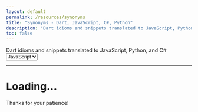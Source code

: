 ```yaml
---
layout: default
permalink: /resources/synonyms
title: "Synonyms - Dart, JavaScript, C#, Python"
description: "Dart idioms and snippets translated to JavaScript, Python, and C#."
toc: false
---
```


<div class="synonym">
  <p class="language-choice">
    Dart idioms and snippets translated to JavaScript, Python, and C#&nbsp;
    <select>
      <option value="js">JavaScript</option>
      <option value="csharp">C#</option>
      <option value="java">Java/GWT</option>
      <option value="python">Python</option>
    </select>
  </p>
  <nav>
    <ul class="nav col3"></ul>
  </nav>
  <hr>
  <div id="synonym-meat">
    <div class='page-header'>
      <h1>Loading&hellip;</h1>
      <p>Thanks for your patience!</p>
    </div>
  </div>
</div>

<script type="application/dart" src="/resources/synonyms/assets/synonyms.dart"></script>
<script type="text/javascript" src="/resources/synonyms/assets/dart.js"></script>

<script type="text/javascript">
  window.addEventListener('message', function(e) {
    if (e.data == 'code:loaded') {
      window.prettyPrint();
    }
  });
</script>
